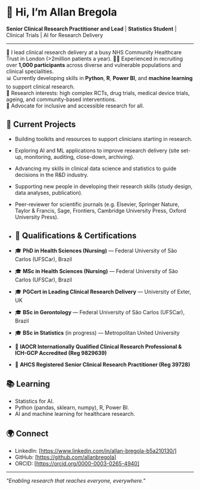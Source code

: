 # 👋 Hi, I’m Allan Bregola

**Senior Clinical Research Practitioner and Lead** | **Statistics Student** | Clinical Trials | AI for Research Delivery

---

🌟 I lead clinical research delivery at a busy NHS Community Healthcare Trust in London (>2million patients a year). 
🧑‍⚕️ Experienced in recruiting over **1,000 participants** across diverse and vulnerable populations and clinical specialities.  
📊 Currently developing skills in **Python**, **R**, **Power BI**, and **machine learning** to support clinical research.  
🧠 Research interests: high complex RCTs, drug trials, medical device trials, ageing, and community-based interventions.  
🤝 Advocate for inclusive and accessible research for all.

## 🔧 Current Projects
- Building toolkits and resources to support clinicians starting in research.
- Exploring AI and ML applications to improve research delivery (site set-up, monitoring, auditing, close-down, archiving).
- Advancing my skills in clinical data science and statistics to guide decisions in the R&D industry.
- Supporting new people in developing their research skills (study design, data analyses, publication).
- Peer-reviewer for scientific journals (e.g. Elsevier, Springer Nature, Taylor & Francis, Sage, Frontiers, Cambridge University Press, Oxford University Press).

- ## 🏅 Qualifications & Certifications

- 🎓 **PhD in Health Sciences (Nursing)** — Federal University of São Carlos (UFSCar), Brazil  
- 🎓 **MSc in Health Sciences (Nursing)** — Federal University of São Carlos (UFSCar), Brazil
- 🎓 **PGCert in Leading Clinical Research Delivery** — University of Exter, UK
- 🎓 **BSc in Gerontology** — Federal University of São Carlos (UFSCar), Brazil  
- 🎓 **BSc in Statistics** (in progress) — Metropolitan United University  
- 🏅 **IAOCR Internationally Qualified Clinical Research Professional & ICH-GCP Accredited (Reg 9829639)**
- 🏅 **AHCS Registered Senior Clinical Research Practitioner (Reg 39728)**

## 📚 Learning
- Statistics for AI.
- Python (pandas, sklearn, numpy), R, Power BI.
- AI and machine learning for healthcare research.

## 🌍 Connect
- LinkedIn: [https://www.linkedin.com/in/allan-bregola-b5a210130/]
- GitHub: [https://github.com/allanbregola]
- ORCID: [https://orcid.org/0000-0003-0265-4940]

---

*"Enabling research that reaches everyone, everywhere."*

